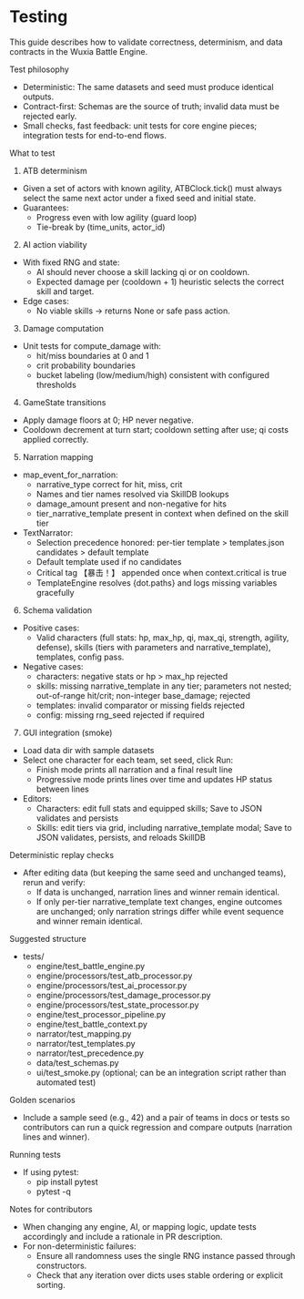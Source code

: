 # Testing

This guide describes how to validate correctness, determinism, and data contracts in the Wuxia Battle Engine.

Test philosophy
- Deterministic: The same datasets and seed must produce identical outputs.
- Contract-first: Schemas are the source of truth; invalid data must be rejected early.
- Small checks, fast feedback: unit tests for core engine pieces; integration tests for end-to-end flows.

What to test
1) ATB determinism
- Given a set of actors with known agility, ATBClock.tick() must always select the same next actor under a fixed seed and initial state.
- Guarantees:
  - Progress even with low agility (guard loop)
  - Tie-break by (time_units, actor_id)

2) AI action viability
- With fixed RNG and state:
  - AI should never choose a skill lacking qi or on cooldown.
  - Expected damage per (cooldown + 1) heuristic selects the correct skill and target.
- Edge cases:
  - No viable skills -> returns None or safe pass action.

3) Damage computation
- Unit tests for compute_damage with:
  - hit/miss boundaries at 0 and 1
  - crit probability boundaries
  - bucket labeling (low/medium/high) consistent with configured thresholds

4) GameState transitions
- Apply damage floors at 0; HP never negative.
- Cooldown decrement at turn start; cooldown setting after use; qi costs applied correctly.

5) Narration mapping
- map_event_for_narration:
  - narrative_type correct for hit, miss, crit
  - Names and tier names resolved via SkillDB lookups
  - damage_amount present and non-negative for hits
  - tier_narrative_template present in context when defined on the skill tier
- TextNarrator:
  - Selection precedence honored: per-tier template > templates.json candidates > default template
  - Default template used if no candidates
  - Critical tag 【暴击！】 appended once when context.critical is true
  - TemplateEngine resolves {dot.paths} and logs missing variables gracefully

6) Schema validation
- Positive cases:
  - Valid characters (full stats: hp, max_hp, qi, max_qi, strength, agility, defense), skills (tiers with parameters and narrative_template), templates, config pass.
- Negative cases:
  - characters: negative stats or hp > max_hp rejected
  - skills: missing narrative_template in any tier; parameters not nested; out-of-range hit/crit; non-integer base_damage; rejected
  - templates: invalid comparator or missing fields rejected
  - config: missing rng_seed rejected if required

7) GUI integration (smoke)
- Load data dir with sample datasets
- Select one character for each team, set seed, click Run:
  - Finish mode prints all narration and a final result line
  - Progressive mode prints lines over time and updates HP status between lines
- Editors:
  - Characters: edit full stats and equipped skills; Save to JSON validates and persists
  - Skills: edit tiers via grid, including narrative_template modal; Save to JSON validates, persists, and reloads SkillDB

Deterministic replay checks
- After editing data (but keeping the same seed and unchanged teams), rerun and verify:
  - If data is unchanged, narration lines and winner remain identical.
  - If only per-tier narrative_template text changes, engine outcomes are unchanged; only narration strings differ while event sequence and winner remain identical.

Suggested structure
- tests/
  - engine/test_battle_engine.py
  - engine/processors/test_atb_processor.py
  - engine/processors/test_ai_processor.py
  - engine/processors/test_damage_processor.py
  - engine/processors/test_state_processor.py
  - engine/test_processor_pipeline.py
  - engine/test_battle_context.py
  - narrator/test_mapping.py
  - narrator/test_templates.py
  - narrator/test_precedence.py
  - data/test_schemas.py
  - ui/test_smoke.py (optional; can be an integration script rather than automated test)

Golden scenarios
- Include a sample seed (e.g., 42) and a pair of teams in docs or tests so contributors can run a quick regression and compare outputs (narration lines and winner).

Running tests
- If using pytest:
  - pip install pytest
  - pytest -q

Notes for contributors
- When changing any engine, AI, or mapping logic, update tests accordingly and include a rationale in PR description.
- For non-deterministic failures:
  - Ensure all randomness uses the single RNG instance passed through constructors.
  - Check that any iteration over dicts uses stable ordering or explicit sorting.